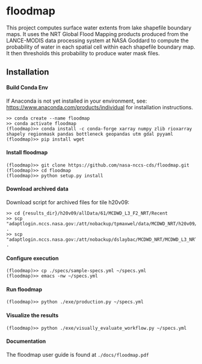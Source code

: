 # floodmap
This project computes surface water extents from lake shapefile boundary maps.  It uses the NRT Global Flood Mapping products produced from the LANCE-MODIS data processing system at NASA Goddard to compute the probability of water in each spatial cell within each shapefile boundary map.   It then thresholds this probability to produce water mask files.

## Installation

#### Build Conda Env

If Anaconda is not yet installed in your environment, see: https://www.anaconda.com/products/individual for installation instructions.
   
```
>> conda create --name floodmap
>> conda activate floodmap
(floodmap)>> conda install -c conda-forge xarray numpy zlib rioxarray shapely regionmask pandas bottleneck geopandas utm gdal pyyaml
(floodmap)>> pip install wget
```

#### Install floodmap
```
(floodmap)>> git clone https://github.com/nasa-nccs-cds/floodmap.git
(floodmap)>> cd floodmap
(floodmap)>> python setup.py install
```

#### Download archived data
Download script for archived files for tile h20v09:
```
>> cd {results_dir}/h20v09/allData/61/MCDWD_L3_F2_NRT/Recent
>> scp "adaptlogin.nccs.nasa.gov:/att/nobackup/tpmaxwel/data/MCDWD_NRT/h20v09/allData/61/MCDWD_L3_F2_NRT/Recent/MCDWD_L3_F2_NRT.A*.h20v09.061.tif" .
>> scp "adaptlogin.nccs.nasa.gov:/att/nobackup/dslaybac/MCDWD_NRT/MCDWD_L3_NRT_2021250/MCDWD_L3_NRT.A202124*.h20v09.061.hdf" . 
```

#### Configure execution
```
(floodmap)>> cp ./specs/sample-specs.yml ~/specs.yml
(floodmap)>> emacs -nw ~/specs.yml
```

#### Run floodmap
```
(floodmap)>> python ./exe/production.py ~/specs.yml
```
#### Visualize the results
```
(floodmap)>> python ./exe/visually_evaluate_workflow.py ~/specs.yml
```

#### Documentation
The floodmap user guide is found at `./docs/floodmap.pdf`